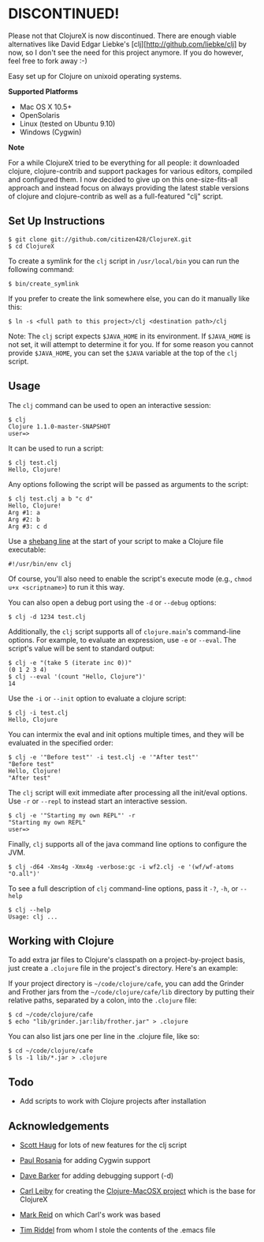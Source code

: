 DISCONTINUED!
=======

Please not that ClojureX is now discontinued. There are enough viable alternatives like David Edgar Liebke's [clj][http://github.com/liebke/clj] by now, so I don't see the need for this project anymore. If you do however, feel free to fork away :-)

Easy set up for Clojure on unixoid operating systems.

**Supported Platforms**

- Mac OS X 10.5+
- OpenSolaris
- Linux (tested on Ubuntu 9.10)
- Windows (Cygwin)

**Note**

For a while ClojureX tried to be everything for all people: it downloaded clojure, clojure-contrib and support packages for various editors, compiled and configured them. I now decided to give up on this one-size-fits-all approach and instead focus on always providing the latest stable versions of clojure and clojure-contrib as well as a full-featured "clj" script. 

Set Up Instructions
-------------------

    $ git clone git://github.com/citizen428/ClojureX.git 
    $ cd ClojureX

To create a symlink for the `clj` script in `/usr/local/bin` you can run the following command:

    $ bin/create_symlink

If you prefer to create the link somewhere else, you can do it manually like this:

    $ ln -s <full path to this project>/clj <destination path>/clj

Note: The `clj` script expects `$JAVA_HOME` in its environment. If `$JAVA_HOME` is not set, it will attempt to determine it for you. If for some reason you cannot provide `$JAVA_HOME`, you can set the `$JAVA` variable at the top of the `clj` script.

Usage
-----

The `clj` command can be used to open an interactive session:

    $ clj
    Clojure 1.1.0-master-SNAPSHOT
    user=>

It can be used to run a script:

    $ clj test.clj
    Hello, Clojure!

Any options following the script will be passed as arguments to the script:

    $ clj test.clj a b "c d"
    Hello, Clojure!
    Arg #1: a
    Arg #2: b
    Arg #3: c d

Use a [shebang line][shebang] at the start of your script to make a Clojure file executable:

    #!/usr/bin/env clj

Of course, you'll also need to enable the script's execute mode (e.g., `chmod u+x <scriptname>`) to run it this way.

You can also open a debug port using the `-d` or `--debug` options:

    $ clj -d 1234 test.clj

Additionally, the `clj` script supports all of `clojure.main`'s command-line options. For example, to evaluate an expression, use `-e` or `--eval`. The script's value will be sent to standard output:

    $ clj -e "(take 5 (iterate inc 0))"
    (0 1 2 3 4)
    $ clj --eval '(count "Hello, Clojure")'
    14

Use the `-i` or `--init` option to evaluate a clojure script:

    $ clj -i test.clj
    Hello, Clojure

You can intermix the eval and init options multiple times, and they will be evaluated in the specified order:

    $ clj -e '"Before test"' -i test.clj -e '"After test"'
    "Before test"
    Hello, Clojure!
    "After test"

The `clj` script will exit immediate after processing all the init/eval options. Use `-r` or `--repl` to instead start an interactive session.

    $ clj -e '"Starting my own REPL"' -r
    "Starting my own REPL"
    user=>

Finally, `clj` supports all of the java command line options to configure the JVM.

    $ clj -d64 -Xms4g -Xmx4g -verbose:gc -i wf2.clj -e '(wf/wf-atoms "O.all")'

To see a full description of `clj` command-line options, pass it `-?`, `-h`, or `--help`

    $ clj --help
    Usage: clj ...

Working with Clojure
--------------------

To add extra jar files to Clojure's classpath on a project-by-project basis, just create a `.clojure` file in the project's directory. Here's an example:

If your project directory is `~/code/clojure/cafe`, you can add the Grinder and Frother jars from the `~/code/clojure/cafe/lib` directory by putting their relative paths, separated by a colon, into the `.clojure` file:

    $ cd ~/code/clojure/cafe
    $ echo "lib/grinder.jar:lib/frother.jar" > .clojure

You can also list jars one per line in the .clojure file, like so:

    $ cd ~/code/clojure/cafe
    $ ls -1 lib/*.jar > .clojure

Todo
----

* Add scripts to work with Clojure projects after installation

Acknowledgements
----------------
* [Scott Haug](http://github.com/shaug) for lots of new features for the clj script

* [Paul Rosania](http://github.com/paulrosania) for adding Cygwin support

* [Dave Barker](http://github.com/kzar) for adding debugging support (-d)

* [Carl Leiby](http://www.carlism.org/) for creating the [Clojure-MacOSX  project](http://github.com/carlism/Clojure-MacOSX/) which is the base for ClojureX

* [Mark Reid](http://mark.reid.name/) on which Carl's work was based

* [Tim Riddel](http://riddell.us/blog/) from whom I stole the contents of the .emacs file

[shebang]:  http://en.wikipedia.org/wiki/Shebang_(Unix)
